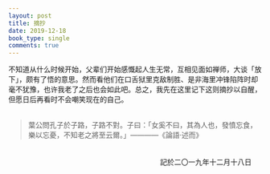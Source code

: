 ```yaml
---
layout: post
title: 摘抄
date: 2019-12-18
book_type: single
comments: true
---
```


不知道从什么时候开始，父辈们开始感慨起人生无常，互相见面如禅师，大谈「放下」，颇有了悟的意思。然而看他们在口舌狱里克敌制胜、是非海里冲锋陷阵时却毫不犹豫，也许我老了之后也会如此吧。总之，我先在这里记下这则摘抄以自醒，但愿日后再看时不会嘲笑现在的自己。<br><br>  
>葉公問孔子於子路，子路不對。子曰：「女奚不曰，其為人也，發憤忘食，樂以忘憂，不知老之將至云爾。」————《論語·述而》

<p style="display:flex;justify-content:flex-end;align-items:flex-end;padding: 20px 20px 20px 0;">記於二〇一九年十二月十八日</p>